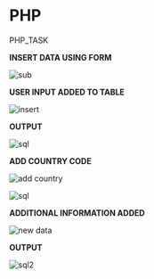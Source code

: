 # PHP
PHP_TASK

**INSERT DATA USING FORM**


![sub](https://github.com/B171406/PHP/assets/119347640/ed7ecc1f-4154-4b2f-9c05-a92ca40e6050)



**USER INPUT ADDED TO TABLE**


![insert](https://github.com/B171406/PHP/assets/119347640/a203b9c2-a80c-4e92-b958-ce429dfd3357)



**OUTPUT**


![sql](https://github.com/B171406/PHP/assets/119347640/855630fd-0c89-414d-9207-5861b164e773)



**ADD COUNTRY CODE**


![add country](https://github.com/B171406/PHP/assets/119347640/fb474daa-72d0-4059-b385-f57713411dbc)



![sql](https://github.com/B171406/PHP/assets/119347640/d6ce09dc-e22e-46e4-ac28-0f8cf62f4540)



 **ADDITIONAL INFORMATION ADDED**
 

 ![new data](https://github.com/B171406/PHP/assets/119347640/5d205412-20af-458c-8499-cc99e05f90ed)

 

**OUTPUT**



![sql2](https://github.com/B171406/PHP/assets/119347640/159b2deb-c70f-4015-b8d3-f9fb0d53b663)
